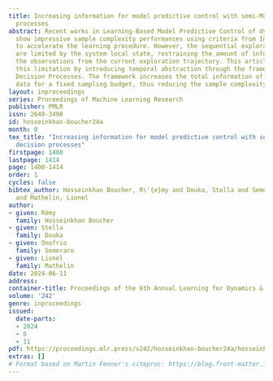 ```yaml
---
title: Increasing information for model predictive control with semi-Markov decision
  processes
abstract: Recent works in Learning-Based Model Predictive Control of dynamical systems
  show impressive sample complexity performances using criteria from Information Theory
  to accelerate the learning procedure. However, the sequential exploration opportunities
  are limited by the system local state, restraining the amount of information of
  the observations from the current exploration trajectory. This article resolves
  this limitation by introducing temporal abstraction through the framework of Semi-Markov
  Decision Processes. The framework increases the total information of the gathered
  data for a fixed sampling budget, thus reducing the sample complexity.
layout: inproceedings
series: Proceedings of Machine Learning Research
publisher: PMLR
issn: 2640-3498
id: hosseinkhan-boucher24a
month: 0
tex_title: "Increasing information for model predictive control with semi-{M}arkov
  decision processes"
firstpage: 1400
lastpage: 1414
page: 1400-1414
order: 1
cycles: false
bibtex_author: Hosseinkhan Boucher, R\'{e}my and Douka, Stella and Semeraro, Onofrio
  and Mathelin, Lionel
author:
- given: Rémy
  family: Hosseinkhan Boucher
- given: Stella
  family: Douka
- given: Onofrio
  family: Semeraro
- given: Lionel
  family: Mathelin
date: 2024-06-11
address:
container-title: Proceedings of the 6th Annual Learning for Dynamics & Control Conference
volume: '242'
genre: inproceedings
issued:
  date-parts:
  - 2024
  - 6
  - 11
pdf: https://proceedings.mlr.press/v242/hosseinkhan-boucher24a/hosseinkhan-boucher24a.pdf
extras: []
# Format based on Martin Fenner's citeproc: https://blog.front-matter.io/posts/citeproc-yaml-for-bibliographies/
---
```

